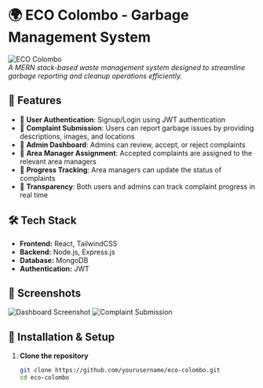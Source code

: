 # 🌍 ECO Colombo - Garbage Management System

![ECO Colombo](https://via.placeholder.com/800x400)  
*A MERN stack-based waste management system designed to streamline garbage reporting and cleanup operations efficiently.*

## 🚀 Features
- 🔹 **User Authentication**: Signup/Login using JWT authentication
- 🔹 **Complaint Submission**: Users can report garbage issues by providing descriptions, images, and locations
- 🔹 **Admin Dashboard**: Admins can review, accept, or reject complaints
- 🔹 **Area Manager Assignment**: Accepted complaints are assigned to the relevant area managers
- 🔹 **Progress Tracking**: Area managers can update the status of complaints
- 🔹 **Transparency**: Both users and admins can track complaint progress in real time

## 🛠️ Tech Stack
- **Frontend:** React, TailwindCSS
- **Backend:** Node.js, Express.js
- **Database:** MongoDB
- **Authentication:** JWT

## 📸 Screenshots
![Dashboard Screenshot](https://via.placeholder.com/800x400)
![Complaint Submission](https://via.placeholder.com/800x400)

## 🎯 Installation & Setup
1. **Clone the repository**
   ```sh
   git clone https://github.com/yourusername/eco-colombo.git
   cd eco-colombo

